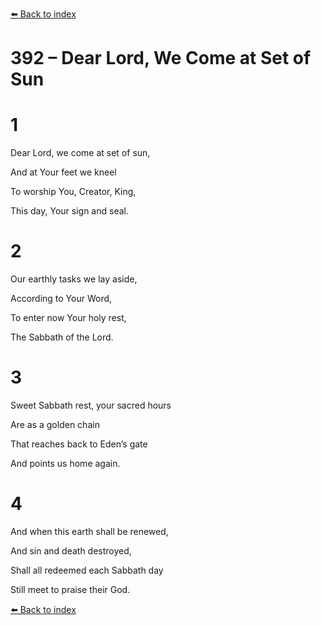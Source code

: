 [⬅️ Back to index](../README.md)

# 392 – Dear Lord, We Come at Set of Sun





# 1

Dear Lord, we come at set of sun,

And at Your feet we kneel

To worship You, Creator, King,

This day, Your sign and seal.



# 2

Our earthly tasks we lay aside,

According to Your Word,

To enter now Your holy rest,

The Sabbath of the Lord.



# 3

Sweet Sabbath rest, your sacred hours

Are as a golden chain

That reaches back to Eden’s gate

And points us home again.



# 4

And when this earth shall be renewed,

And sin and death destroyed,

Shall all redeemed each Sabbath day

Still meet to praise their God.

[⬅️ Back to index](../README.md)
